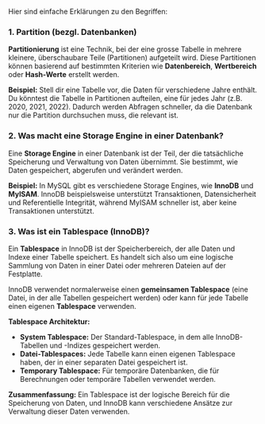 Hier sind einfache Erklärungen zu den Begriffen:

### 1. **Partition (bezgl. Datenbanken)**

**Partitionierung** ist eine Technik, bei der eine grosse Tabelle in mehrere kleinere, überschaubare Teile (Partitionen) aufgeteilt wird. Diese Partitionen können basierend auf bestimmten Kriterien wie **Datenbereich**, **Wertbereich** oder **Hash-Werte** erstellt werden.

**Beispiel:** 
Stell dir eine Tabelle vor, die Daten für verschiedene Jahre enthält. Du könntest die Tabelle in Partitionen aufteilen, eine für jedes Jahr (z.B. 2020, 2021, 2022). Dadurch werden Abfragen schneller, da die Datenbank nur die Partition durchsuchen muss, die relevant ist.

### 2. **Was macht eine Storage Engine in einer Datenbank?**

Eine **Storage Engine** in einer Datenbank ist der Teil, der die tatsächliche Speicherung und Verwaltung von Daten übernimmt. Sie bestimmt, wie Daten gespeichert, abgerufen und verändert werden.

**Beispiel:**
In MySQL gibt es verschiedene Storage Engines, wie **InnoDB** und **MyISAM**. InnoDB beispielsweise unterstützt Transaktionen, Datensicherheit und Referentielle Integrität, während MyISAM schneller ist, aber keine Transaktionen unterstützt.

### 3. **Was ist ein Tablespace (InnoDB)?**

Ein **Tablespace** in InnoDB ist der Speicherbereich, der alle Daten und Indexe einer Tabelle speichert. Es handelt sich also um eine logische Sammlung von Daten in einer Datei oder mehreren Dateien auf der Festplatte.

InnoDB verwendet normalerweise einen **gemeinsamen Tablespace** (eine Datei, in der alle Tabellen gespeichert werden) oder kann für jede Tabelle einen eigenen **Tablespace** verwenden.

**Tablespace Architektur:**
- **System Tablespace:** Der Standard-Tablespace, in dem alle InnoDB-Tabellen und -Indizes gespeichert werden.
- **Datei-Tablespaces:** Jede Tabelle kann einen eigenen Tablespace haben, der in einer separaten Datei gespeichert ist.
- **Temporary Tablespace:** Für temporäre Datenbanken, die für Berechnungen oder temporäre Tabellen verwendet werden.

**Zusammenfassung:** Ein Tablespace ist der logische Bereich für die Speicherung von Daten, und InnoDB kann verschiedene Ansätze zur Verwaltung dieser Daten verwenden.
